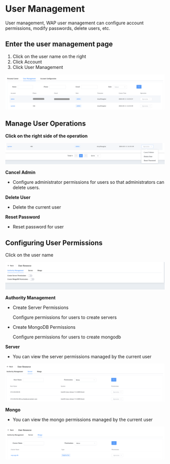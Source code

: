 # User Management

User management, WAP user management can configure account permissions, modify passwords, delete users, etc.

## Enter the user management page

1. Click on the user name on the right
2. Click Account
3. Click User Management

![UserManagement1](../../images/whaleal-platform-Images/12-account/user-management1.png)



## Manage User Operations

**Click on the right side of the operation**

![UserManagement2](../../images/whaleal-platform-Images/12-account/user-management2.png)

**Cancel Admin**

* Configure administrator permissions for users so that administrators can delete users.

**Delete User**

* Delete the current user

**Reset Password**

* Reset password for user



## Configuring User Permissions

Click on the user name

![UserManagement3](../../images/whaleal-platform-Images/12-account/user-management3.png)

**Authority Management**

* Create Server Permissions

  Configure permissions for users to create servers

* Create MongoDB Permissions

  Configure permissions for users to create mongodb

**Server**

* You can view the server permissions managed by the current user

![UserManagement4](../../images/whaleal-platform-Images/12-account/user-management4.png)

**Mongo**

* You can view the mongo permissions managed by the current user

![UserManagement5](../../images/whaleal-platform-Images/12-account/user-management5.png)



